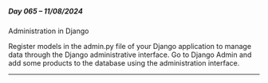 ##### Day 065 – 11/08/2024

Administration in Django

Register models in the admin.py file of your Django application to manage data through the Django administrative interface. Go to Django Admin and add some products to the database using the administration interface.

---
